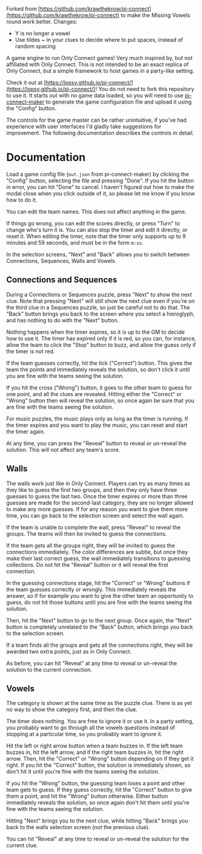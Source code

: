 Forked from [https://github.com/krawthekrow/pi-connect](https://github.com/krawthekrow/pi-connect) to make the Missing Vowels round work better. Changes:
- Y is no longer a vowel
- Use tildes ~ in your clues to decide where to put spaces, instead of random spacing

A game engine to run Only Connect games! Very much inspired by, but not affiliated with Only Connect. This is not intended to be an exact replica of Only Connect, but a simple framework to host games in a party-like setting.

Check it out at [https://lopsy.github.io/pi-connect/](https://lopsy.github.io/pi-connect/)! You do not need to fork this repository to use it. It starts out with no game data loaded, so you will need to use [pi-connect-maker](https://github.com/krawthekrow/pi-connect-maker) to generate the game configuration file and upload it using the "Config" button.

The controls for the game master can be rather unintuitive, if you've had experience with user interfaces I'd gladly take suggestions for improvement. The following documentation describes the controls in detail.

Documentation
=============

Load a game config file (`out.json` from pi-connect-maker) by clicking the "Config" button, selecting the file and pressing "Done". If you hit the button in error, you can hit "Done" to cancel. I haven't figured out how to make the modal close when you click outside of it, so please let me know if you know how to do it.

You can edit the team names. This does not affect anything in the game.

If things go wrong, you can edit the scores directly, or press "Turn" to change who's turn it is. You can also stop the timer and edit it directly, or reset it. When editing the timer, note that the timer only supports up to 9 minutes and 59 seconds, and must be in the form `m:ss`.

In the selection screens, "Next" and "Back" allows you to switch between Connections, Sequences, Walls and Vowels.

Connections and Sequences
-------------------------

During a Connections or Sequences puzzle, press "Next" to show the next clue. Note that pressing "Next" will still show the next clue even if you're on the third clue in a Sequences puzzle, so just be careful not to do that. The "Back" button brings you back to the screen where you select a hieroglyph, and has nothing to do with the "Next" button.

Nothing happens when the timer expires, so it is up to the GM to decide how to use it. The timer has expired only if it is red, so you can, for instance, allow the team to click the "Stop" button to buzz, and allow the guess only if the timer is not red.

If the team guesses correctly, hit the tick ("Correct") button. This gives the team the points and immediately reveals the solution, so don't click it until you are fine with the teams seeing the solution.

If you hit the cross ("Wrong") button, it goes to the other team to guess for one point, and all the clues are revealed. Hitting either the "Correct" or "Wrong" button then will reveal the solution, so once again be sure that you are fine with the teams seeing the solution.

For music puzzles, the music plays only as long as the timer is running. If the timer expires and you want to play the music, you can reset and start the timer again.

At any time, you can press the "Reveal" button to reveal or un-reveal the solution. This will not affect any team's score.

Walls
-----

The walls work just like in Only Connect. Players can try as many times as they like to guess the first two groups, and then they only have three guesses to guess the last two. Once the timer expires or more than three guesses are made for the second-last category, they are no longer allowed to make any more guesses. If for any reason you want to give them more time, you can go back to the selection screen and select the wall again.

If the team is unable to complete the wall, press "Reveal" to reveal the groups. The teams will then be invited to guess the connections.

If the team gets all the groups right, they will be invited to guess the connections immediately. The color differences are subtle, but once they make their last correct guess, the wall immediately transitions to guessing collections. Do not hit the "Reveal" button or it will reveal the first connection.

In the guessing connections stage, hit the "Correct" or "Wrong" buttons if the team guesses correctly or wrongly. This immediately reveals the answer, so if for example you want to give the other team an opportunity to guess, do not hit those buttons until you are fine with the teams seeing the solution.

Then, hit the "Next" button to go to the next group. Once again, the "Next" button is completely unrelated to the "Back" button, which brings you back to the selection screen.

If a team finds all the groups and gets all the connections right, they will be awarded two extra points, just as in Only Connect.

As before, you can hit "Reveal" at any time to reveal or un-reveal the solution to the current connection.

Vowels
------

The category is shown at the same time as the puzzle clue. There is as yet no way to show the category first, and then the clue.

The timer does nothing. You are free to ignore it or use it. In a party setting, you probably want to go through all the vowels questions instead of stopping at a particular time, so you probably want to ignore it.

Hit the left or right arrow button when a team buzzes in. If the left team buzzes in, hit the left arrow, and if the right team buzzes in, hit the right arrow. Then, hit the "Correct" or "Wrong" button depending on if they get it right. If you hit the "Correct" button, the solution is immediately shown, so don't hit it until you're fine with the teams seeing the solution.

If you hit the "Wrong" button, the guessing team loses a point and other team gets to guess. If they guess correctly, hit the "Correct" button to give them a point, and hit the "Wrong" button otherwise. Either button immediately reveals the solution, so once again don't hit them until you're fine with the teams seeing the solution.

Hitting "Next" brings you to the next clue, while hitting "Back" brings you back to the walls selection screen (_not_ the previous clue).

You can hit "Reveal" at any time to reveal or un-reveal the solution for the current clue.
